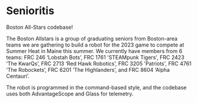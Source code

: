 # Senioritis
Boston All-Stars codebase!

The Boston Allstars is a group of graduating seniors from Boston-area teams we are gathering to build a robot for the 2023 game to compete at Summer Heat in Maine this summer. We currently have members from 6 teams:
FRC 246 ‘Lobstah Bots’,
FRC 1761 'STEAMpunk Tigers',
FRC 2423 ‘The KwarQs’,
FRC 2713 ‘Red Hawk Robotics’,
FRC 3205 'Patriots',
FRC 4761 ‘The Robockets’,
FRC 6201 ‘The Highlanders’,
and FRC 8604 ‘Alpha Centauri’.

The robot is programmed in the command-based style, and the codebase uses both AdvantageScope and Glass for telemetry.

